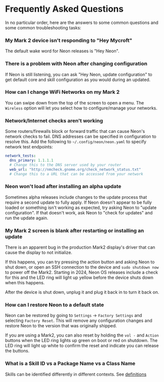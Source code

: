 # Frequently Asked Questions
In no particular order, here are the answers to some common questions and some
common troubleshooting tasks:

### My Mark 2 device isn't responding to "Hey Mycroft"
The default wake word for Neon releases is "Hey Neon".

### There is a problem with Neon after changing configuration
If Neon is still listening, you can ask "Hey Neon, update configuration" to get
default core and skill configuration as you would during an updated.

### How can I change WiFi Networks on my Mark 2
You can swipe down from the top of the screen to open a menu. The `Wireless` option
will let you select how to configure/manage your networks.

### Network/Internet checks aren't working
Some routers/firewalls block or forward traffic that can cause Neon's network
checks to fail. DNS addresses can be specified in configuration to resolve this.
Add the following to `~/.config/neon/neon.yaml` to specify network test endpoints:

```yaml
network_tests:
  dns_primary: 1.1.1.1
  # Change this to the DNS server used by your router
  web_url: "http://nmcheck.gnome.org/check_network_status.txt"
  # Change this to a URL that can be accessed from your network
```

### Neon won't load after installing an alpha update
Sometimes alpha releases include changes to the update process that require
a second update to fully apply. If Neon doesn't appear to be fully loaded or
something isn't working as expected, try asking Neon to "update configuration".
If that doesn't work, ask Neon to "check for updates" and run the update again.

### My Mark 2 screen is blank after restarting or installing an update
There is an apparent bug in the production Mark2 display's driver that can cause
the display to not initialize. 

If this happens, you can try pressing the action button and asking Neon to shut down,
or open an SSH connection to the device and `sudo shutdown now` to power off the
Mark2. Starting in 2024, Neon OS releases include a check for this and the LED 
ring will light up yellow before the device shuts down when this happens.

After the device is shut down, unplug it and plug it back in to turn it back on.

### How can I restore Neon to a default state
Neon can be restored by going to `Settings` -> `Factory Settings` and selecting
`Factory Reset`. This will remove any configuration changes and restore Neon to
the version that was originally shipped.

If you are using a Mark2, you can also
reset by holding the `vol -` and `Action` buttons when the LED ring lights up
green on boot or red on shutdown. The LED ring will light up white to confirm 
the reset and indicate you can release the buttons.

### What is a Skill ID vs a Package Name vs a Class Name
Skills can be identified differently in different contexts. See 
[definitions](./definitions.md#skill-id)
